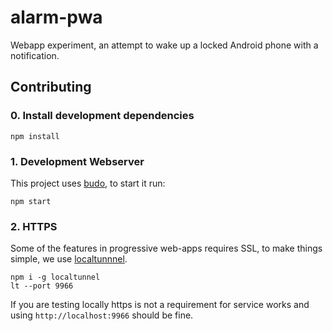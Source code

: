# alarm-pwa
 Webapp experiment, an attempt to wake up a locked Android phone with a notification.

##  Contributing

### 0. Install development dependencies

```
npm install
```

### 1. Development Webserver
This project uses [budo][budo], to start it run:

```
npm start
```

### 2. HTTPS
Some of the features in progressive web-apps requires SSL, to make things simple, we use [localtunnnel][localtunnel].

```
npm i -g localtunnel
lt --port 9966
```

If you are testing locally https is not a requirement for service works and using ```http://localhost:9966``` should be fine.


[budo]: https://github.com/mattdesl/budo
[localtunnel]: https://localtunnel.me


